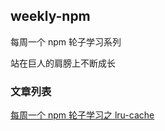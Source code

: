 ## weekly-npm

每周一个 npm 轮子学习系列

站在巨人的肩膀上不断成长

### 文章列表

[每周一个 npm 轮子学习之 lru-cache](https://github.com/ahwgs/weekly-npm/tree/master/node-lru-cache)
